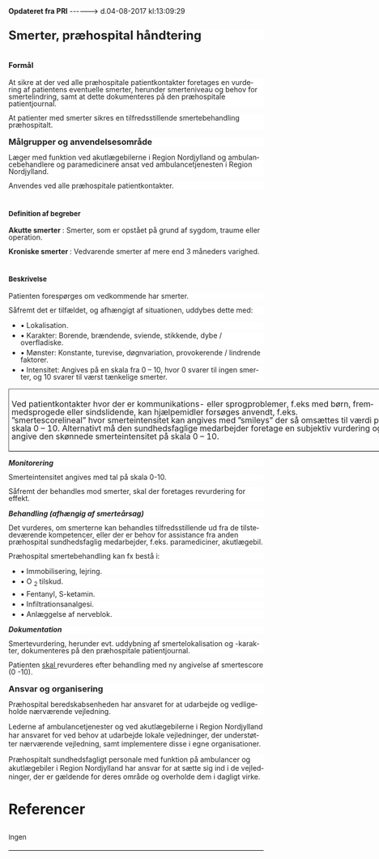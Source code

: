 <!--
.. title: smertebehandling-praehospitalt
.. slug: smertebehandling-praehospitalt
.. date: 2017-08-04 13:09:31 UTC+02:00
.. tags: 
.. category: 
.. link: 
.. description: 
.. type: text
.. hidetitle: True
-->

<div class="alert alert-success" role="alert"><b>Opdateret fra PRI</b>  ------>  d.04-08-2017  kl:13:09:29</div>

<div class="document" id="Ue376c308956845249b093172af731ae6" lang="da-DK" xml:lang="da-DK" xmlns="http://www.w3.org/1999/xhtml">
 <h2 class="~clause~ Normal" style="background-color: #FFF; color: black; margin-bottom: 6pt; line-height: 100%;">
  <span style="font-weight: bold; color: #222; font-size: 18pt;">
   Smerter, præhospital håndtering
  </span>
 </h2>
 <h1 class="~clause~ Overskrift1">
 </h1>
 <p class="~clause~ Brdtekst">
 </p>
 <h1 class="~clause~ Overskrift1" id="a_592a180b58474f96b03fb329bc4a2177">
  <span style="font-size: 11pt;">
   Formål
  </span>
 </h1>
 <p class="~clause~ Normal" style="background-color: #FFF; color: black; margin-bottom: 8pt; line-height: 100%;">
  <span style="color: #222;">
   At sikre at der ved alle præhospitale patientkontakter foretages en vurdering af patientens eventuelle smerter, herunder smerteniveau og behov for smertelindring, samt at dette dokumenteres på den præhospitale patientjournal.
  </span>
 </p>
 <p class="~clause~ Normal" style="background-color: #FFF; color: black; margin-bottom: 8pt; line-height: 100%;">
  <span style="color: #222;">
   At patienter med smerter sikres en tilfredsstillende smertebehandling præhospitalt.
  </span>
 </p>
 <p class="~clause~ Normal" style="background-color: #FFF; color: black; margin-bottom: 8pt; line-height: 100%;">
 </p>
 <h3 class="~clause~ Normal" id="a_0f80f19299c04ffe88ea7d66bc29a6b1" style="background-color: #FFF; color: black; margin-top: 12pt; margin-bottom: 6pt; line-height: 15pt;">
  <span style="font-weight: bold; color: #222;">
   Målgrupper og anvendelsesområde
  </span>
 </h3>
 <p class="~clause~ Normal" style="background-color: #FFF; color: black; margin-bottom: 8pt; line-height: 100%;">
  <span style="color: #222;">
   Læger med funktion ved akutlægebilerne i Region Nordjylland og ambulancebehandlere og paramedicinere ansat ved ambulancetjenesten i Region Nordjylland.
  </span>
 </p>
 <p class="~clause~ Normal" style="background-color: #FFF; color: black; margin-bottom: 8pt; line-height: 100%;">
  <span style="color: #222;">
   Anvendes ved alle præhospitale patientkontakter.
  </span>
 </p>
 <p class="~clause~ Normal" style="background-color: #FFF; color: black; margin-bottom: 8pt; line-height: 100%;">
 </p>
 <h1 class="~clause~ Overskrift1" id="a_9b51e19281d44cf3ae41bbccc6407629">
  <span style="font-size: 10pt;">
   Definition af begreber
  </span>
 </h1>
 <p class="~clause~ Normal" style="background-color: #FFF; color: black; margin-bottom: 8pt; line-height: 100%;">
  <span style="font-weight: bold; color: #222;">
   Akutte smerter
  </span>
  <span style="color: #222;">
   : Smerter, som er opstået på grund af sygdom, traume eller operation.
  </span>
 </p>
 <p class="~clause~ Normal" style="background-color: #FFF; color: black; margin-bottom: 8pt; line-height: 100%;">
  <span style="font-weight: bold; color: #222;">
   Kroniske smerter
  </span>
  <span style="color: #222;">
   : Vedvarende smerter af mere end 3 måneders varighed.
  </span>
 </p>
 <p class="~clause~ Brdtekst">
 </p>
 <h1 class="~clause~ Overskrift1" id="a_b67c9de410294ec2addca09e3efc2ed0">
  <span style="font-size: 10pt;">
   Beskrivelse
  </span>
 </h1>
 <p class="~clause~ Normal" style="background-color: #FFF; color: black; margin-bottom: 8pt; line-height: 100%;">
  <span style="color: #222;">
   Patienten forespørges om vedkommende har smerter.
  </span>
 </p>
 <p class="~clause~ Normal" style="background-color: #FFF; color: black; margin-bottom: 8pt; line-height: 100%;">
  <span style="color: #222;">
   Såfremt det er tilfældet, og afhængigt af situationen, uddybes dette med:
  </span>
 </p>
 <ul class="list46">
  <li>
   <p class="~clause~ Normal level0" style="background-color: #FFF; color: black; margin-top: auto; margin-bottom: 3pt; line-height: 100%;">
    <span class="item">
     •
    </span>
    <span style="color: #222;">
     Lokalisation.
    </span>
   </p>
  </li>
  <li>
   <p class="~clause~ Normal level0" style="background-color: #FFF; color: black; margin-top: auto; margin-bottom: 3pt; line-height: 100%;">
    <span class="item">
     •
    </span>
    <span style="color: #222;">
     Karakter: Borende, brændende, sviende, stikkende, dybe / overfladiske.
    </span>
   </p>
  </li>
  <li>
   <p class="~clause~ Normal level0" style="background-color: #FFF; color: black; margin-top: auto; margin-bottom: 3pt; line-height: 100%;">
    <span class="item">
     •
    </span>
    <span style="color: #222;">
     Mønster: Konstante, turevise, døgnvariation, provokerende / lindrende faktorer.
    </span>
   </p>
  </li>
  <li>
   <p class="~clause~ Normal level0" style="background-color: #FFF; color: black; margin-top: auto; margin-bottom: 3pt; line-height: 100%;">
    <span class="item">
     •
    </span>
    <span style="color: #222;">
     Intensitet: Angives på en skala fra 0 – 10, hvor 0 svarer til ingen smerter, og 10 svarer til værst tænkelige smerter.
    </span>
   </p>
  </li>
 </ul>
 <p class="~clause~ Normal" style="background-color: #FFF; color: black; margin-bottom: 8pt; line-height: 100%;">
  <span style="color: #222;">
  </span>
 </p>
 <table class="Tabel-Normal" style="width: 565.5pt; border-spacing: 0.35pt; border-collapse: separate;">
  <colgroup>
   <col style="width: 565.5pt;"/>
  </colgroup>
  <tbody>
   <tr>
    <td class="tableTop tableBottom tableLeft tableRight" style="padding-top: 3.75pt; padding-right: 3.75pt; padding-bottom: 3.75pt; padding-left: 3.75pt; border-top-width: 0.75pt; border-top-style: outset; border-top-color: black; border-bottom-width: 0.75pt; border-bottom-style: outset; border-bottom-color: black; border-left-width: 0.75pt; border-left-style: outset; border-left-color: black; width: 561pt; border-right-width: 0.75pt; border-right-style: outset; border-right-color: black; vertical-align: middle;">
     <p class="~clause~ Normal" style="line-height: 100%;">
      <span style="color: #222;">
       Ved patientkontakter hvor der er kommunikations- eller sprogproblemer, f.eks med børn, fremmedsprogede eller sindslidende, kan hjælpemidler forsøges anvendt, f.eks. ”smertescorelineal” hvor smerteintensitet kan angives med ”smileys” der så omsættes til værdi på skala 0 – 10. Alternativt må den sundhedsfaglige medarbejder foretage en subjektiv vurdering og angive den skønnede smerteintensitet på skala 0 – 10.
      </span>
     </p>
    </td>
   </tr>
  </tbody>
 </table>
 <p class="~clause~ Normal" style="background-color: #FFF; color: black; margin-bottom: 8pt; line-height: 100%;">
  <span style="color: #222; font-size: 8.5pt;">
  </span>
 </p>
 <h5 class="~clause~ Normal" style="background-color: #FFF; color: black; margin-top: 12pt; margin-bottom: 3pt; line-height: 100%;">
 </h5>
 <h5 class="~clause~ Normal" id="a_91c17956b636443f958e07b674a1f3b1" style="background-color: #FFF; color: black; margin-top: 12pt; margin-bottom: 3pt; line-height: 100%;">
  <span style="font-weight: bold; color: #222;">
   Monitorering
  </span>
 </h5>
 <p class="~clause~ Normal" style="background-color: #FFF; color: black; margin-bottom: 8pt; line-height: 100%;">
  <span style="color: #222;">
   Smerteintensitet angives med tal på skala 0-10.
  </span>
 </p>
 <p class="~clause~ Normal" style="background-color: #FFF; color: black; margin-bottom: 8pt; line-height: 100%;">
  <span style="color: #222;">
   Såfremt der behandles mod smerter, skal der foretages revurdering for effekt.
  </span>
 </p>
 <h5 class="~clause~ Normal" id="a_84077ef48aa043758df941418766c2b1" style="background-color: #FFF; color: black; margin-top: 12pt; margin-bottom: 3pt; line-height: 100%;">
  <span style="font-weight: bold; color: #222;">
   Behandling (afhængig af smerteårsag)
  </span>
 </h5>
 <p class="~clause~ Normal" style="background-color: #FFF; color: black; margin-bottom: 8pt; line-height: 100%;">
  <span style="color: #222;">
   Det vurderes, om smerterne kan behandles tilfredsstillende ud fra de tilstedeværende kompetencer, eller der er behov for assistance fra anden præhospital sundhedsfaglig medarbejder, f.eks. paramediciner, akutlægebil.
  </span>
 </p>
 <p class="~clause~ Normal" style="background-color: #FFF; color: black; margin-bottom: 8pt; line-height: 100%;">
  <span style="color: #222;">
   Præhospital smertebehandling kan fx bestå i:
  </span>
 </p>
 <ul class="list47">
  <li>
   <p class="~clause~ Normal level0" style="background-color: #FFF; color: black; margin-top: auto; margin-bottom: 3pt; line-height: 100%;">
    <span class="item">
     •
    </span>
    <span style="color: #222;">
     Immobilisering, lejring.
    </span>
   </p>
  </li>
  <li>
   <p class="~clause~ Normal level0" style="background-color: #FFF; color: black; margin-top: auto; margin-bottom: 3pt; line-height: 100%;">
    <span class="item">
     •
    </span>
    <span style="color: #222;">
     O
    </span>
    <sub style="color: #222;">
     2
    </sub>
    <span style="color: #222;">
     tilskud.
    </span>
   </p>
  </li>
  <li>
   <p class="~clause~ Normal level0" style="background-color: #FFF; color: black; margin-top: auto; margin-bottom: 3pt; line-height: 100%;">
    <span class="item">
     •
    </span>
    <span style="color: #222;">
     Fentanyl, S-ketamin.
    </span>
   </p>
  </li>
  <li>
   <p class="~clause~ Normal level0" style="background-color: #FFF; color: black; margin-top: auto; margin-bottom: 3pt; line-height: 100%;">
    <span class="item">
     •
    </span>
    <span style="color: #222;">
     Infiltrationsanalgesi.
    </span>
   </p>
  </li>
  <li>
   <p class="~clause~ Normal level0" style="background-color: #FFF; color: black; margin-top: auto; margin-bottom: 3pt; line-height: 100%;">
    <span class="item">
     •
    </span>
    <span style="color: #222;">
     Anlæggelse af nerveblok.
    </span>
   </p>
  </li>
 </ul>
 <h5 class="~clause~ Normal" id="a_5501276260484fe7999099339cd55d95" style="background-color: #FFF; color: black; margin-top: 12pt; margin-bottom: 3pt; line-height: 100%;">
  <span style="font-weight: bold; color: #222;">
   Dokumentation
  </span>
 </h5>
 <p class="~clause~ Normal" style="background-color: #FFF; color: black; margin-bottom: 8pt; line-height: 100%;">
  <span style="color: #222;">
   Smertevurdering, herunder evt. uddybning af smertelokalisation og -karakter, dokumenteres på den præhospitale patientjournal.
  </span>
 </p>
 <p class="~clause~ Normal" style="background-color: #FFF; color: black; margin-bottom: 8pt; line-height: 100%;">
  <span style="color: #222;">
   Patienten
  </span>
  <span style="color: #222; text-decoration: underline;">
   skal
  </span>
  <span style="color: #222;">
   revurderes efter behandling med ny angivelse af smertescore (0 -10).
  </span>
 </p>
 <p class="~clause~ Normal" style="background-color: #FFF; color: black; margin-bottom: 8pt; line-height: 100%;">
 </p>
 <h3 class="~clause~ Normal" id="a_e4fbc75712c44998bc0bc672307945dc" style="background-color: #FFF; color: black; margin-top: 12pt; margin-bottom: 6pt; line-height: 15pt;">
  <span style="font-weight: bold; color: #222;">
   Ansvar og organisering
  </span>
 </h3>
 <p class="~clause~ Normal" style="background-color: #FFF; color: black; margin-bottom: 8pt; line-height: 100%;">
  <span style="color: #222;">
   Præhospital beredskabsenheden har ansvaret for at udarbejde og vedligeholde nærværende vejledning.
  </span>
 </p>
 <p class="~clause~ Normal" style="background-color: #FFF; color: black; margin-bottom: 8pt;">
  <span style="color: #222;">
   Lederne af ambulancetjenester og ved akutlægebilerne i Region Nordjylland har ansvaret for ved behov at udarbejde lokale vejledninger, der understøtter nærværende vejledning, samt implementere disse i egne organisationer.
  </span>
 </p>
 <p class="~clause~ Normal" style="background-color: #FFF; color: black; margin-bottom: 8pt;">
  <span style="color: #222;">
   Præhospitalt sundhedsfagligt personale med funktion på ambulancer og akutlægebiler i Region Nordjylland har ansvar for at sætte sig ind i de vejledninger, der er gældende for deres område og overholde dem i dagligt virke.
  </span>
 </p>
 <p class="~clause~ Normal" style="background-color: #FFF; color: black; margin-bottom: 8pt; line-height: 100%;">
 </p>
 <h1 class="~clause~ Overskrift1" id="a_78ae0d31fd934e1f81ffe60259759108">
  <span>
   Referencer
  </span>
 </h1>
 <h2 class="~clause~ Overskrift2" id="a_fd560f96adab4219958a6ef2c9a23d23">
  <span style="font-weight: normal; font-size: 10pt;">
   Ingen
  </span>
 </h2>
 <p class="~clause~ Normal" style="border-bottom-width: 0.75pt; border-bottom-style: solid; border-bottom-color: black; line-height: 100%; text-align: center; padding-bottom: 1pt;">
  <span style="font-family: Arial; display: none; font-size: 8pt;">
   Øverst på formularen
  </span>
 </p>
 <h3 class="~clause~ Normal" style="background-color: #FFF; color: black; margin-top: 12pt; margin-bottom: 6pt; line-height: 15pt;">
  <a id="a1342595921485Definitioner">
  </a>
  <a id="a1342595921485Fremgangsmaade">
  </a>
 </h3>
</div>
